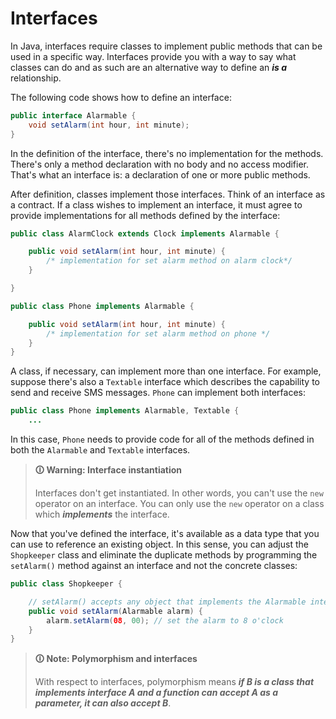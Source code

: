 # Interfaces

In Java, interfaces require classes to implement public methods that can be used in a specific way. Interfaces provide you with a way to say what classes can do and as such are an alternative way to define an **_is a_** relationship.

The following code shows how to define an interface:

```java
public interface Alarmable {
    void setAlarm(int hour, int minute);
}
```

In the definition of the interface, there's no implementation for the methods. There's only a method declaration with no body and no access modifier. That's what an interface is: a declaration of one or more public methods.

After definition, classes implement those interfaces. Think of an interface as a contract. If a class wishes to implement an interface, it must agree to provide implementations for all methods defined by the interface:

```java
public class AlarmClock extends Clock implements Alarmable {

    public void setAlarm(int hour, int minute) {
        /* implementation for set alarm method on alarm clock*/
    }

}

public class Phone implements Alarmable {

    public void setAlarm(int hour, int minute) {
        /* implementation for set alarm method on phone */
    }
}
```

A class, if necessary, can implement more than one interface. For example, suppose there's also a `Textable` interface which describes the capability to send and receive SMS messages. `Phone` can implement both interfaces:

```java
public class Phone implements Alarmable, Textable {
    ...
```

In this case, `Phone` needs to provide code for all of the methods defined in both the `Alarmable` and `Textable` interfaces.

>**🛈 Warning: Interface instantiation**
>
>Interfaces don't get instantiated. In other words, you can't use the `new` operator on an interface. You can only use the `new` operator on a class which **_implements_** the interface.

Now that you've defined the interface, it's available as a data type that you can use to reference an existing object. In this sense, you can adjust the `Shopkeeper` class and eliminate the duplicate methods by programming the `setAlarm()` method against an interface and not the concrete classes:

```java
public class Shopkeeper {

    // setAlarm() accepts any object that implements the Alarmable interface
    public void setAlarm(Alarmable alarm) {
        alarm.setAlarm(08, 00); // set the alarm to 8 o'clock
    }
}
```

>**🛈 Note: Polymorphism and interfaces**
>
>With respect to interfaces, polymorphism means **_if B is a class that implements interface A and a function can accept A as a parameter, it can also accept B_**.
